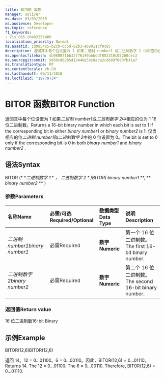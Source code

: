 ```yaml
---
title: BITOR 函数
manager: soliver
ms.date: 03/09/2015
ms.audience: Developer
ms.topic: reference
f1_keywords:
- Vis_DSS.chm82251400
localization_priority: Normal
ms.assetid: 1d0954c5-b2cb-6c5d-62b3-a68011cf0c85
description: 返回其中每个位设置为 1 如果二进制 number1 或二进制数字 2 中相应的位为 1 16 位二进制数。 仅当二进制 number1 和二进制数字 2 中的相应的位是 0 位设置为 0。
ms.openlocfilehash: db9808f16b32776149abbddf882310c02268cec3
ms.sourcegitcommit: 9d60cd82b5413446e5bc8ace2cd689f683fb41a7
ms.translationtype: MT
ms.contentlocale: zh-CN
ms.lasthandoff: 06/11/2018
ms.locfileid: "19779734"
---
```

# <a name="bitor-function"></a><span data-ttu-id="d1d06-104">BITOR 函数</span><span class="sxs-lookup"><span data-stu-id="d1d06-104">BITOR Function</span></span>

<span data-ttu-id="d1d06-105">返回其中每个位设置为 1 如果*二进制 number1*或*二进制数字 2*中相应的位为 1 16 位二进制数。</span><span class="sxs-lookup"><span data-stu-id="d1d06-105">Returns a 16-bit binary number in which each bit is set to 1 if the corresponding bit in either  *binary number1*  or  *binary number2*  is 1.</span></span> <span data-ttu-id="d1d06-106">仅当相应的位*二进制 number1*和*二进制数字 2*中的 0 位设置为 0。</span><span class="sxs-lookup"><span data-stu-id="d1d06-106">The bit is set to 0 only if the corresponding bit is 0 in both  *binary number1*  and  *binary number2*  .</span></span> 
  
## <a name="syntax"></a><span data-ttu-id="d1d06-107">语法</span><span class="sxs-lookup"><span data-stu-id="d1d06-107">Syntax</span></span>

<span data-ttu-id="d1d06-108">BITOR (* **二进制数字 1* * *，* **二进制数字 2* * *)</span><span class="sxs-lookup"><span data-stu-id="d1d06-108">BITOR(** *binary number1* **, ** *binary number2* ** )</span></span> 
  
### <a name="parameters"></a><span data-ttu-id="d1d06-109">参数</span><span class="sxs-lookup"><span data-stu-id="d1d06-109">Parameters</span></span>

|<span data-ttu-id="d1d06-110">**名称**</span><span class="sxs-lookup"><span data-stu-id="d1d06-110">**Name**</span></span>|<span data-ttu-id="d1d06-111">**必需/可选**</span><span class="sxs-lookup"><span data-stu-id="d1d06-111">**Required/Optional**</span></span>|<span data-ttu-id="d1d06-112">**数据类型**</span><span class="sxs-lookup"><span data-stu-id="d1d06-112">**Data Type**</span></span>|<span data-ttu-id="d1d06-113">**说明**</span><span class="sxs-lookup"><span data-stu-id="d1d06-113">**Description**</span></span>|
|:-----|:-----|:-----|:-----|
| <span data-ttu-id="d1d06-114">_二进制 number1_</span><span class="sxs-lookup"><span data-stu-id="d1d06-114">_binary number1_</span></span> <br/> |<span data-ttu-id="d1d06-115">必需</span><span class="sxs-lookup"><span data-stu-id="d1d06-115">Required</span></span>  <br/> |<span data-ttu-id="d1d06-116">**数字**</span><span class="sxs-lookup"><span data-stu-id="d1d06-116">**Numeric**</span></span> <br/> |<span data-ttu-id="d1d06-117">第一个 16 位二进制数。</span><span class="sxs-lookup"><span data-stu-id="d1d06-117">The first 16-bit binary number.</span></span>  <br/> |
| <span data-ttu-id="d1d06-118">_二进制数字 2_</span><span class="sxs-lookup"><span data-stu-id="d1d06-118">_binary number2_</span></span> <br/> |<span data-ttu-id="d1d06-119">必需</span><span class="sxs-lookup"><span data-stu-id="d1d06-119">Required</span></span>  <br/> |<span data-ttu-id="d1d06-120">**数字**</span><span class="sxs-lookup"><span data-stu-id="d1d06-120">**Numeric**</span></span> <br/> |<span data-ttu-id="d1d06-121">第二个 16 位二进制数。</span><span class="sxs-lookup"><span data-stu-id="d1d06-121">The second 16-bit binary number.</span></span>  <br/> |
   
### <a name="return-value"></a><span data-ttu-id="d1d06-122">返回值</span><span class="sxs-lookup"><span data-stu-id="d1d06-122">Return value</span></span>

<span data-ttu-id="d1d06-123">16 位二进制数</span><span class="sxs-lookup"><span data-stu-id="d1d06-123">16-bit Binary</span></span>
  
## <a name="example"></a><span data-ttu-id="d1d06-124">示例</span><span class="sxs-lookup"><span data-stu-id="d1d06-124">Example</span></span>

<span data-ttu-id="d1d06-125">BITOR(12,6)</span><span class="sxs-lookup"><span data-stu-id="d1d06-125">BITOR(12,6)</span></span>
  
<span data-ttu-id="d1d06-p103">返回 14。12 = 0...01100。6 = 0...00110。因此，BITOR(12,6) = 0...01110。</span><span class="sxs-lookup"><span data-stu-id="d1d06-p103">Returns 14. The 12 = 0...01100. The 6 = 0...00110. Therefore, BITOR(12,6) = 0...01110.</span></span>
  

